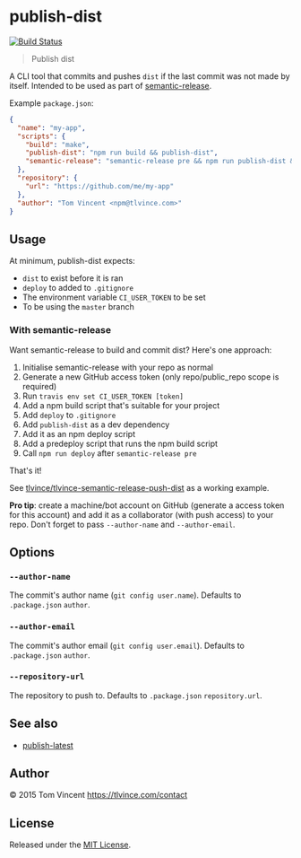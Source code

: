 # publish-dist

[![Build Status][travis-image]][travis-url]

> Publish dist

A CLI tool that commits and pushes `dist` if the last commit was not made by
itself. Intended to be used as part of [semantic-release][].

Example `package.json`:

```json
{
  "name": "my-app",
  "scripts": {
    "build": "make",
    "publish-dist": "npm run build && publish-dist",
    "semantic-release": "semantic-release pre && npm run publish-dist && npm publish && semantic-release post"
  },
  "repository": {
    "url": "https://github.com/me/my-app"
  },
  "author": "Tom Vincent <npm@tlvince.com>"
}
```

[travis-image]: https://img.shields.io/travis/tlvince/publish-dist.svg
[travis-url]: https://travis-ci.org/tlvince/publish-dist
[semantic-release]: https://github.com/semantic-release/semantic-release

## Usage

At minimum, publish-dist expects:

* `dist` to exist before it is ran
* `deploy` to added to `.gitignore`
* The environment variable `CI_USER_TOKEN` to be set
* To be using the `master` branch

### With semantic-release

Want semantic-release to build and commit dist? Here's one approach:

1. Initialise semantic-release with your repo as normal
2. Generate a new GitHub access token (only repo/public_repo scope is required)
3. Run `travis env set CI_USER_TOKEN [token]`
4. Add a npm build script that's suitable for your project
5. Add `deploy` to `.gitignore`
6. Add `publish-dist` as a dev dependency
7. Add it as an npm deploy script
8. Add a predeploy script that runs the npm build script
9. Call `npm run deploy` after `semantic-release pre`

That's it!

See [tlvince/tlvince-semantic-release-push-dist][1] as a working example.

[1]: https://github.com/tlvince/tlvince-semantic-release-push-dist

**Pro tip**: create a machine/bot account on GitHub (generate a access token
for this account) and add it as a collaborator (with push access) to your repo.
Don't forget to pass `--author-name` and `--author-email`.

## Options

### `--author-name`

The commit's author name (`git config user.name`). Defaults to `.package.json` `author`.

### `--author-email`

The commit's author email (`git config user.email`). Defaults to `.package.json` `author`.

### `--repository-url`

The repository to push to. Defaults to `.package.json` `repository.url`.

## See also

* [publish-latest](https://www.npmjs.com/package/publish-latest)

## Author

© 2015 Tom Vincent <https://tlvince.com/contact>

## License

Released under the [MIT License](http://tlvince.mit-license.org).
